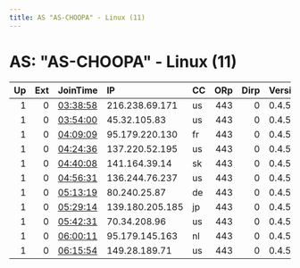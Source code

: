```yaml
---
title: AS "AS-CHOOPA" - Linux (11)
---
```


# AS: "AS-CHOOPA" - Linux (11)

|   Up |   Ext | JoinTime                                                                                              | IP              | CC   |   ORp |   Dirp | Version   | Contact   | Nickname   |   eFamMembers |
|-----:|------:|:------------------------------------------------------------------------------------------------------|:----------------|:-----|------:|-------:|:----------|:----------|:-----------|--------------:|
|    1 |     0 | [03:38:58](https://nusenu.github.io/OrNetStats/w/relay/595A782227CBA594C7792D9A67CB4AF421B2F332.html) | 216.238.69.171  | us   |   443 |      0 | 0.4.5.10  | None      | Unnamed    |             1 |
|    1 |     0 | [03:54:00](https://nusenu.github.io/OrNetStats/w/relay/5BE34EED3C7EAF5BC544FB408FE0DCAFF9AC7EBD.html) | 45.32.105.83    | us   |   443 |      0 | 0.4.5.10  | None      | Unnamed    |             1 |
|    1 |     0 | [04:09:09](https://nusenu.github.io/OrNetStats/w/relay/E8CE048D42BBE2E3AB456FBCE9465EF68D08F804.html) | 95.179.220.130  | fr   |   443 |      0 | 0.4.5.10  | None      | Unnamed    |             1 |
|    1 |     0 | [04:24:36](https://nusenu.github.io/OrNetStats/w/relay/6462BBC3662ED2A357758C4EA6FD378D582A18DC.html) | 137.220.52.195  | us   |   443 |      0 | 0.4.5.10  | None      | Unnamed    |             1 |
|    1 |     0 | [04:40:08](https://nusenu.github.io/OrNetStats/w/relay/C5F53430FAFE03D5FC163F2898D2BC1B4EBB2C0F.html) | 141.164.39.14   | sk   |   443 |      0 | 0.4.5.10  | None      | Unnamed    |             1 |
|    1 |     0 | [04:56:31](https://nusenu.github.io/OrNetStats/w/relay/75F437A6E432DA3257496CDFEA992CC3524E11AA.html) | 136.244.76.237  | us   |   443 |      0 | 0.4.5.10  | None      | Unnamed    |             1 |
|    1 |     0 | [05:13:19](https://nusenu.github.io/OrNetStats/w/relay/7966F2E3963BFD44296CD20D6B7189061D4E26F9.html) | 80.240.25.87    | de   |   443 |      0 | 0.4.5.10  | None      | Unnamed    |             1 |
|    1 |     0 | [05:29:14](https://nusenu.github.io/OrNetStats/w/relay/FAE9B6022E8D91A9221D45904AA7DFE4B466FBD2.html) | 139.180.205.185 | jp   |   443 |      0 | 0.4.5.10  | None      | Unnamed    |             1 |
|    1 |     0 | [05:42:31](https://nusenu.github.io/OrNetStats/w/relay/D8374154CC75B74021156C7E3DF215AEB664122F.html) | 70.34.208.96    | us   |   443 |      0 | 0.4.5.10  | None      | Unnamed    |             1 |
|    1 |     0 | [06:00:11](https://nusenu.github.io/OrNetStats/w/relay/FF0B9BC6560898652C11ADCACCF9651040602982.html) | 95.179.145.163  | nl   |   443 |      0 | 0.4.5.10  | None      | Unnamed    |             1 |
|    1 |     0 | [06:15:54](https://nusenu.github.io/OrNetStats/w/relay/DCED8FA2B8796C049D7AEB7E003189FD9944A4E4.html) | 149.28.189.71   | us   |   443 |      0 | 0.4.5.10  | None      | Unnamed    |             1 |
